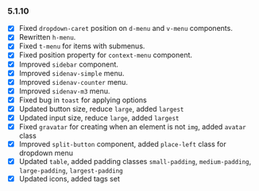 ### 5.1.10

- [x] Fixed `dropdown-caret` position on `d-menu` and `v-menu` components.
- [x] Rewritten `h-menu`.
- [x] Fixed `t-menu` for items with submenus.
- [x] Fixed position property for `context-menu` component.
- [x] Improved `sidebar` component.
- [x] Improved `sidenav-simple` menu.
- [x] Improved `sidenav-counter` menu.
- [x] Improved `sidenav-m3` menu.
- [x] Fixed bug in `toast` for applying options
- [x] Updated button size, reduce `large`, added `largest`
- [x] Updated input size, reduce `large`, added `largest`
- [x] Fixed `gravatar` for creating when an element is not `img`, added `avatar` class
- [x] Improved `split-button` component, added `place-left` class for dropdown menu
- [x] Updated `table`, added padding classes `small-padding`, `medium-padding`, `large-padding`, `largest-padding`
- [x] Updated icons, added tags set